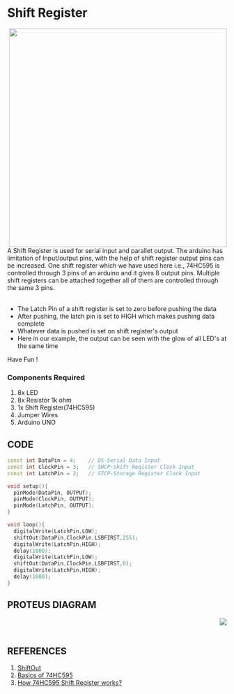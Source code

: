 <h1>Shift Register</h1>

<div>
    <img width=500 align=right src="https://github.com/Curovearth/Dive-into-Electronics/blob/main/Basics%201/13-Shift%20Register/shift%20register.png">
    <p>A Shift Register is used for serial input and parallet output. The arduino has limitation of Input/output pins, with the help of shift register output pins can be increased. One shift register which we have used here i.e., 74HC595 is controlled through 3 pins of an arduino and it gives 8 output pins. Multiple shift registers can be attached together all of them are controlled through the same 3 pins.<br><br>
    <ul>
    <li>The Latch Pin of a shift register is set to zero before pushing the data</li>
    <li>After pushing, the latch pin is set to HIGH which makes pushing data complete</li>
    <li>Whatever data is pushed is set on shift register's output</li>
    <li>Here in our example, the output can be seen with the glow of all LED's at the same time</li>
    </ul>
    
  Have Fun !</p>
    
  <h3>Components Required</h3>
  <ol>
    <li>8x LED</li>
    <li>8x Resistor 1k ohm</li>
    <li>1x Shift Register(74HC595)</li>
    <li>Jumper Wires</li>
    <li>Arduino UNO</li>
  </ol>
    
</div>


  
## CODE
```C++
const int DataPin = 4;    // DS-Serial Data Input
const int ClockPin = 3;   // SHCP-Shift Register Clock Input
const int LatchPin = 2;   // STCP-Storage Register Clock Input

void setup(){
  pinMode(DataPin, OUTPUT);
  pinMode(ClockPin, OUTPUT);
  pinMode(LatchPin, OUTPUT);  
}

void loop(){
  digitalWrite(LatchPin,LOW);
  shiftOut(DataPin,ClockPin,LSBFIRST,255);
  digitalWrite(LatchPin,HIGH);
  delay(1000);
  digitalWrite(LatchPin,LOW);
  shiftOut(DataPin,ClockPin,LSBFIRST,0);
  digitalWrite(LatchPin,HIGH);
  delay(1000);
}
```

<h2>PROTEUS DIAGRAM</h2>

<img align=right src="https://github.com/Curovearth/Dive-into-Electronics/blob/main/Basics%201/13-Shift%20Register/Proteus-Shift%20Register.png">
<br><br>


<h2>REFERENCES</h2>

<ol>
    <li><a href="https://www.arduino.cc/reference/en/language/functions/advanced-io/shiftout/">ShiftOut</a></li>
    <li><a href="https://www.rs-online.com/designspark/basics-of-74hc595#:~:text=Pin%20%23%2011%20is%20SHCP%20which,which%20is%20Serial%20Data%20input.">Basics of 74HC595</a></li>
    <li><a href="https://lastminuteengineers.com/74hc595-shift-register-arduino-tutorial/">How 74HC595 Shift Register works?</a></li>
</ol>
